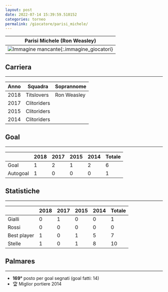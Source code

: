 ```yaml
---
layout: post
date: 2022-07-14 15:39:59.510152
categories: torneo
permalink: /giocatore/parisi_michele/
---
```

<link rel='stylesheets' href='./../assets/giocatori.css'>

| Parisi Michele (Ron Weasley) |
|:-----:|
| ![Immagine mancante]('./../../assets/giocatori/parisi_michele.png){:.immagine_giocatori} |


## Carriera
----

|Anno|Squadra|Soprannome|
|:---:|---|---|
|2018|Titslovers|Ron Weasley|
|2017|Clitoriders||
|2015|Clitoriders||
|2014|Clitoriders||


## Goal
----

| |2018|2017|2015|2014| Totale |
|---|---|---|---|---|---|
|Goal|1|2|1|2|6|
|Autogoal|1|0|0|0|1|


## Statistiche
----

| |2018|2017|2015|2014| Totale |
|---|---|---|---|---|---|
|Gialli|0|1|0|0|1|
|Rossi|0|0|0|0|0|
|Best player|1|0|1|5|7|
|Stelle|1|0|1|8|10|


## Palmares
----

- **169°** posto per goal segnati (goal fatti: 14)
- 🏆 Miglior portiere 2014
